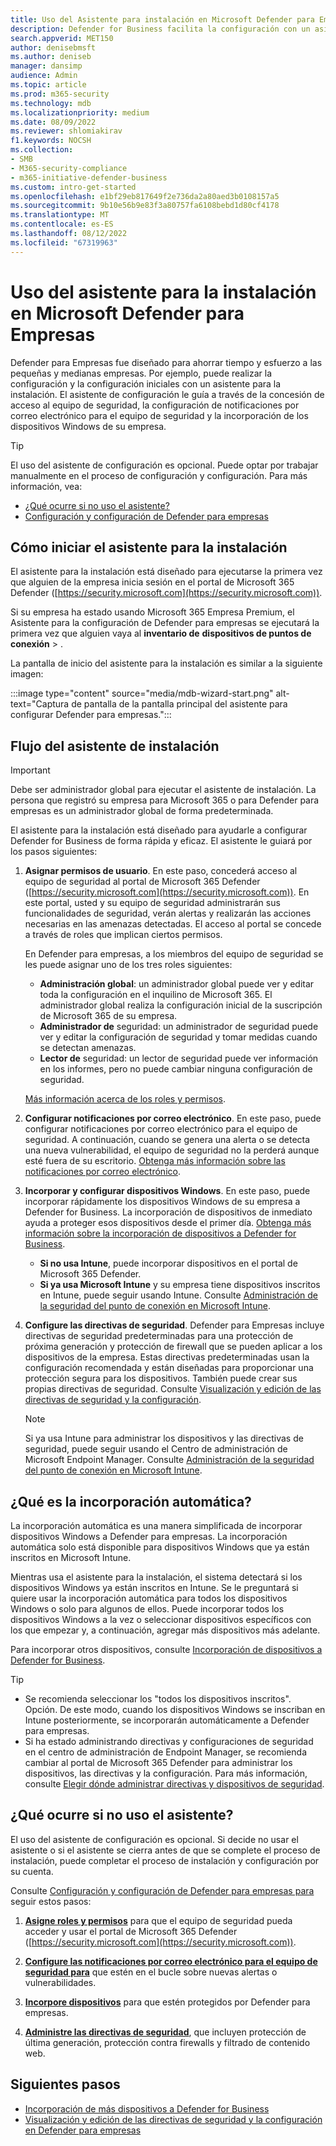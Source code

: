 ```yaml
---
title: Uso del Asistente para instalación en Microsoft Defender para Empresas
description: Defender for Business facilita la configuración con un asistente que se ejecuta la primera vez que usa Defender para empresas. Vea cómo funciona el asistente para la instalación.
search.appverid: MET150
author: denisebmsft
ms.author: deniseb
manager: dansimp
audience: Admin
ms.topic: article
ms.prod: m365-security
ms.technology: mdb
ms.localizationpriority: medium
ms.date: 08/09/2022
ms.reviewer: shlomiakirav
f1.keywords: NOCSH
ms.collection:
- SMB
- M365-security-compliance
- m365-initiative-defender-business
ms.custom: intro-get-started
ms.openlocfilehash: e1bf29eb817649f2e736da2a80aed3b0108157a5
ms.sourcegitcommit: 9b10e56b9e83f3a80757fa6108bebd1d80cf4178
ms.translationtype: MT
ms.contentlocale: es-ES
ms.lasthandoff: 08/12/2022
ms.locfileid: "67319963"
---
```

# <a name="use-the-setup-wizard-in-microsoft-defender-for-business"></a>Uso del asistente para la instalación en Microsoft Defender para Empresas

Defender para Empresas fue diseñado para ahorrar tiempo y esfuerzo a las pequeñas y medianas empresas. Por ejemplo, puede realizar la configuración y la configuración iniciales con un asistente para la instalación. El asistente de configuración le guía a través de la concesión de acceso al equipo de seguridad, la configuración de notificaciones por correo electrónico para el equipo de seguridad y la incorporación de los dispositivos Windows de su empresa.

> [!TIP]
> El uso del asistente de configuración es opcional. Puede optar por trabajar manualmente en el proceso de configuración y configuración. Para más información, vea:
> - [¿Qué ocurre si no uso el asistente?](#what-happens-if-i-dont-use-the-wizard)
> - [Configuración y configuración de Defender para empresas](mdb-setup-configuration.md)

## <a name="how-to-start-the-setup-wizard"></a>Cómo iniciar el asistente para la instalación

El asistente para la instalación está diseñado para ejecutarse la primera vez que alguien de la empresa inicia sesión en el portal de Microsoft 365 Defender ([https://security.microsoft.com](https://security.microsoft.com)). 

Si su empresa ha estado usando Microsoft 365 Empresa Premium, el Asistente para la configuración de Defender para empresas se ejecutará la primera vez que alguien vaya al **inventario de** **dispositivos de puntos de conexión** > . 

La pantalla de inicio del asistente para la instalación es similar a la siguiente imagen:

:::image type="content" source="media/mdb-wizard-start.png" alt-text="Captura de pantalla de la pantalla principal del asistente para configurar Defender para empresas.":::

## <a name="the-setup-wizard-flow"></a>Flujo del asistente de instalación

> [!IMPORTANT]
> Debe ser administrador global para ejecutar el asistente de instalación. La persona que registró su empresa para Microsoft 365 o para Defender para empresas es un administrador global de forma predeterminada.

El asistente para la instalación está diseñado para ayudarle a configurar Defender for Business de forma rápida y eficaz. El asistente le guiará por los pasos siguientes:

1. **Asignar permisos de usuario**. En este paso, concederá acceso al equipo de seguridad al portal de Microsoft 365 Defender ([https://security.microsoft.com](https://security.microsoft.com)). En este portal, usted y su equipo de seguridad administrarán sus funcionalidades de seguridad, verán alertas y realizarán las acciones necesarias en las amenazas detectadas. El acceso al portal se concede a través de roles que implican ciertos permisos.

   En Defender para empresas, a los miembros del equipo de seguridad se les puede asignar uno de los tres roles siguientes:<br/>
   
   - **Administración global**: un administrador global puede ver y editar toda la configuración en el inquilino de Microsoft 365. El administrador global realiza la configuración inicial de la suscripción de Microsoft 365 de su empresa. 
   - **Administrador de** seguridad: un administrador de seguridad puede ver y editar la configuración de seguridad y tomar medidas cuando se detectan amenazas.
   - **Lector de** seguridad: un lector de seguridad puede ver información en los informes, pero no puede cambiar ninguna configuración de seguridad. 

   [Más información acerca de los roles y permisos](mdb-roles-permissions.md). 

2. **Configurar notificaciones por correo electrónico**. En este paso, puede configurar notificaciones por correo electrónico para el equipo de seguridad. A continuación, cuando se genera una alerta o se detecta una nueva vulnerabilidad, el equipo de seguridad no la perderá aunque esté fuera de su escritorio. [Obtenga más información sobre las notificaciones por correo electrónico](mdb-email-notifications.md). 

3. **Incorporar y configurar dispositivos Windows**. En este paso, puede incorporar rápidamente los dispositivos Windows de su empresa a Defender for Business. La incorporación de dispositivos de inmediato ayuda a proteger esos dispositivos desde el primer día. [Obtenga más información sobre la incorporación de dispositivos a Defender for Business](mdb-onboard-devices.md).

   - **Si no usa Intune**, puede incorporar dispositivos en el portal de Microsoft 365 Defender. 
   - **Si ya usa Microsoft Intune** y su empresa tiene dispositivos inscritos en Intune, puede seguir usando Intune. Consulte [Administración de la seguridad del punto de conexión en Microsoft Intune](/mem/intune/protect/endpoint-security).
   
4. **Configure las directivas de seguridad**. Defender para Empresas incluye directivas de seguridad predeterminadas para una protección de próxima generación y protección de firewall que se pueden aplicar a los dispositivos de la empresa. Estas directivas predeterminadas usan la configuración recomendada y están diseñadas para proporcionar una protección segura para los dispositivos. También puede crear sus propias directivas de seguridad. Consulte [Visualización y edición de las directivas de seguridad y la configuración](mdb-configure-security-settings.md).

   > [!NOTE]
   > Si ya usa Intune para administrar los dispositivos y las directivas de seguridad, puede seguir usando el Centro de administración de Microsoft Endpoint Manager. Consulte [Administración de la seguridad del punto de conexión en Microsoft Intune](/mem/intune/protect/endpoint-security).


## <a name="what-is-automatic-onboarding"></a>¿Qué es la incorporación automática?

La incorporación automática es una manera simplificada de incorporar dispositivos Windows a Defender para empresas. La incorporación automática solo está disponible para dispositivos Windows que ya están inscritos en Microsoft Intune. 

Mientras usa el asistente para la instalación, el sistema detectará si los dispositivos Windows ya están inscritos en Intune. Se le preguntará si quiere usar la incorporación automática para todos los dispositivos Windows o solo para algunos de ellos. Puede incorporar todos los dispositivos Windows a la vez o seleccionar dispositivos específicos con los que empezar y, a continuación, agregar más dispositivos más adelante. 

Para incorporar otros dispositivos, consulte [Incorporación de dispositivos a Defender for Business](mdb-onboard-devices.md).

> [!TIP]
> - Se recomienda seleccionar los "todos los dispositivos inscritos". Opción. De este modo, cuando los dispositivos Windows se inscriban en Intune posteriormente, se incorporarán automáticamente a Defender para empresas. 
> - Si ha estado administrando directivas y configuraciones de seguridad en el centro de administración de Endpoint Manager, se recomienda cambiar al portal de Microsoft 365 Defender para administrar los dispositivos, las directivas y la configuración. Para más información, consulte [Elegir dónde administrar directivas y dispositivos de seguridad](mdb-configure-security-settings.md#choose-where-to-manage-security-policies-and-devices).

## <a name="what-happens-if-i-dont-use-the-wizard"></a>¿Qué ocurre si no uso el asistente?

El uso del asistente de configuración es opcional. Si decide no usar el asistente o si el asistente se cierra antes de que se complete el proceso de instalación, puede completar el proceso de instalación y configuración por su cuenta. 

Consulte [Configuración y configuración de Defender para empresas para](mdb-setup-configuration.md) seguir estos pasos:

1. **[Asigne roles y permisos](mdb-roles-permissions.md)** para que el equipo de seguridad pueda acceder y usar el portal de Microsoft 365 Defender ([https://security.microsoft.com](https://security.microsoft.com)).

2. **[Configure las notificaciones por correo electrónico para el equipo de seguridad para](mdb-email-notifications.md)** que estén en el bucle sobre nuevas alertas o vulnerabilidades.

3. **[Incorpore dispositivos](mdb-onboard-devices.md)** para que estén protegidos por Defender para empresas.

4. **[Administre las directivas de seguridad](mdb-configure-security-settings.md)**, que incluyen protección de última generación, protección contra firewalls y filtrado de contenido web.

## <a name="next-steps"></a>Siguientes pasos

- [Incorporación de más dispositivos a Defender for Business](mdb-onboard-devices.md)
- [Visualización y edición de las directivas de seguridad y la configuración en Defender para empresas](mdb-configure-security-settings.md)